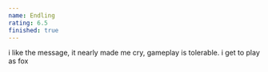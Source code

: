 ```yaml
---
name: Endling
rating: 6.5
finished: true
---
```


i like the message, it nearly made me cry, gameplay is tolerable. i get to play as fox
